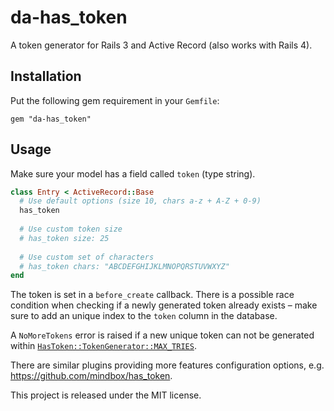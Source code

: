 # da-has_token

A token generator for Rails 3 and Active Record (also works with Rails 4).

## Installation

Put the following gem requirement in your `Gemfile`:

    gem "da-has_token"

## Usage

Make sure your model has a field called `token` (type string).

```ruby
class Entry < ActiveRecord::Base  
  # Use default options (size 10, chars a-z + A-Z + 0-9)
  has_token
  
  # Use custom token size
  # has_token size: 25
  
  # Use custom set of characters
  # has_token chars: "ABCDEFGHIJKLMNOPQRSTUVWXYZ"
end
```

The token is set in a `before_create` callback. There is a possible race condition when checking if a newly generated token already exists – make sure to add an unique index to the `token` column in the database.

A `NoMoreTokens` error is raised if a new unique token can not be generated within [`HasToken::TokenGenerator::MAX_TRIES`](https://github.com/die-antwort/da-has_token/blob/master/lib/da-has_token/token_generator.rb#L4).

There are similar plugins providing more features configuration options, e.g. https://github.com/mindbox/has_token.

This project is released under the MIT license.
